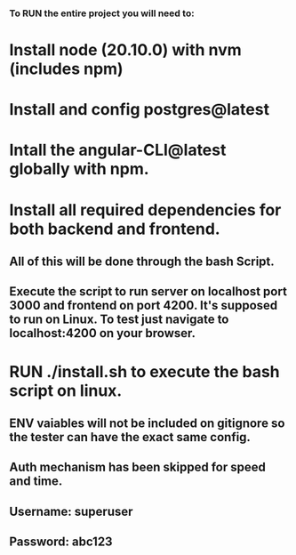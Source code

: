 ### To RUN the entire project you will need to:
# Install node (20.10.0) with nvm (includes npm)
# Install and config postgres@latest
# Intall the angular-CLI@latest globally with npm.
# Install all required dependencies for both backend and frontend.

## All of this will be done through the bash Script.
## Execute the script to run server on localhost port 3000 and frontend on port 4200. It's supposed to run on Linux. To test just navigate to localhost:4200 on your browser.
# RUN ./install.sh to execute the bash script on linux.

## ENV vaiables will not be included on gitignore so the tester can have the exact same config.
## Auth mechanism has been skipped for speed and time.


## Username: superuser
## Password: abc123